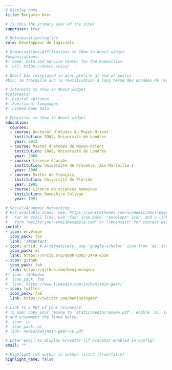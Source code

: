 ```yaml
---
# Display name
title: Benjamin Geer

# Is this the primary user of the site?
superuser: true

# Role/position/tagline
role: Développeur de logiciels

# Organizations/Affiliations to show in About widget
#organizations:
#- name: Data and Service Center for the Humanities
#  url: https://dasch.swiss/

# Short bio (displayed in user profile at end of posts)
#bio: Je travaille sur la réutilisation à long terme des données de recherche en sciences humaines.

# Interests to show in About widget
#interests:
#- Digital editions
#- Functional languages
#- Linked Open Data

# Education to show in About widget
education:
  courses:
  - course: Doctorat d'études du Moyen-Orient
    institution: SOAS, Université de Londres
    year: 2012
  - course: Master d'études du Moyen-Orient
    institution: SOAS, Université de Londres
    year: 2008
  - course: Licence d'arabe
    institution: Université de Provence, Aix-Marseille I
    year: 2006
  - course: Master de français
    institution: Université de Floride
    year: 1995
  - course: Licence de sciences humaines
    institution: Hampshire College
    year: 1991

# Social/Academic Networking
# For available icons, see: https://sourcethemes.com/academic/docs/page-builder/#icons
#   For an email link, use "fas" icon pack, "envelope" icon, and a link in the
#   form "mailto:your-email@example.com" or "/#contact" for contact widget.
social:
- icon: envelope
  icon_pack: fas
  link: '/#contact'
- icon: orcid  # Alternatively, use `google-scholar` icon from `ai` icon pack
  icon_pack: ai
  link: https://orcid.org/0000-0002-2449-8558
- icon: github
  icon_pack: fab
  link: https://github.com/benjamingeer
#- icon: linkedin
#  icon_pack: fab
#  link: https://www.linkedin.com/in/benjamin-geer/
- icon: twitter
  icon_pack: fab
  link: https://twitter.com/benjamingeer

# Link to a PDF of your resume/CV.
# To use: copy your resume to `static/media/resume.pdf`, enable `ai` icons in `params.toml`, 
# and uncomment the lines below.
#- icon: cv
#  icon_pack: ai
# link: media/benjamin-geer-cv.pdf

# Enter email to display Gravatar (if Gravatar enabled in Config)
email: ""

# Highlight the author in author lists? (true/false)
highlight_name: false
---
```


